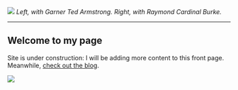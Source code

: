  ![](https://images2.imgbox.com/30/74/Ygw9zqQ5_o.png)
*Left, with Garner Ted Armstrong. Right, with Raymond Cardinal Burke.*

---

 ## Welcome to my page

Site is under construction: I will be adding more content to this front page. Meanwhile, [check out the blog](http://localhost:1313/page/blog/).

![](https://images2.imgbox.com/a8/cc/WgQCVwQJ_o.jpg)
